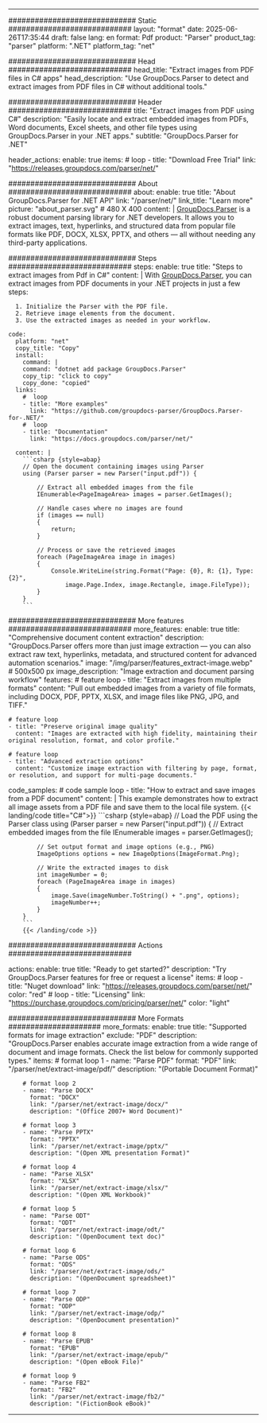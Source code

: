 


---
############################# Static ############################
layout: "format"
date:  2025-06-26T17:35:44
draft: false
lang: en
format: Pdf
product: "Parser"
product_tag: "parser"
platform: ".NET"
platform_tag: "net"

############################# Head ############################
head_title: "Extract images from PDF files in C# apps"
head_description: "Use GroupDocs.Parser to detect and extract images from PDF files in C# without additional tools."

############################# Header ############################
title: "Extract images from PDF using C#" 
description: "Easily locate and extract embedded images from PDFs, Word documents, Excel sheets, and other file types using GroupDocs.Parser in your .NET apps."
subtitle: "GroupDocs.Parser for .NET" 

header_actions:
  enable: true
  items:
    #  loop
    - title: "Download Free Trial"
      link: "https://releases.groupdocs.com/parser/net/"
      
############################# About ############################
about:
    enable: true
    title: "About GroupDocs.Parser for .NET API"
    link: "/parser/net/"
    link_title: "Learn more"
    picture: "about_parser.svg" # 480 X 400
    content: |
       [GroupDocs.Parser](/parser/net/) is a robust document parsing library for .NET developers. It allows you to extract images, text, hyperlinks, and structured data from popular file formats like PDF, DOCX, XLSX, PPTX, and others — all without needing any third-party applications.

############################# Steps ############################
steps:
    enable: true
    title: "Steps to extract images from Pdf in C#"
    content: |
      With [GroupDocs.Parser](/parser/net/), you can extract images from PDF documents in your .NET projects in just a few steps:
      
      1. Initialize the Parser with the PDF file.
      2. Retrieve image elements from the document.
      3. Use the extracted images as needed in your workflow.
   
    code:
      platform: "net"
      copy_title: "Copy"
      install:
        command: |
        command: "dotnet add package GroupDocs.Parser"
        copy_tip: "click to copy"
        copy_done: "copied"
      links:
        #  loop
        - title: "More examples"
          link: "https://github.com/groupdocs-parser/GroupDocs.Parser-for-.NET/"
        #  loop
        - title: "Documentation"
          link: "https://docs.groupdocs.com/parser/net/"
          
      content: |
        ```csharp {style=abap}
        // Open the document containing images using Parser
        using (Parser parser = new Parser("input.pdf")) {

            // Extract all embedded images from the file
            IEnumerable<PageImageArea> images = parser.GetImages();

            // Handle cases where no images are found
            if (images == null)
            {
                return;
            }

            // Process or save the retrieved images
            foreach (PageImageArea image in images)
            {
                Console.WriteLine(string.Format("Page: {0}, R: {1}, Type: {2}", 
                    image.Page.Index, image.Rectangle, image.FileType));
            }
        }
        ```  

############################# More features ############################
more_features:
  enable: true
  title: "Comprehensive document content extraction"
  description: "GroupDocs.Parser offers more than just image extraction — you can also extract raw text, hyperlinks, metadata, and structured content for advanced automation scenarios."
  image: "/img/parser/features_extract-image.webp" # 500x500 px
  image_description: "Image extraction and document parsing workflow"
  features:
    # feature loop
    - title: "Extract images from multiple formats"
      content: "Pull out embedded images from a variety of file formats, including DOCX, PDF, PPTX, XLSX, and image files like PNG, JPG, and TIFF."

    # feature loop
    - title: "Preserve original image quality"
      content: "Images are extracted with high fidelity, maintaining their original resolution, format, and color profile."

    # feature loop
    - title: "Advanced extraction options"
      content: "Customize image extraction with filtering by page, format, or resolution, and support for multi-page documents."
      
  code_samples:
    # code sample loop
    - title: "How to extract and save images from a PDF document"
      content: |
        This example demonstrates how to extract all image assets from a PDF file and save them to the local file system.
        {{< landing/code title="C#">}}
        ```csharp {style=abap}
        //  Load the PDF using the Parser class
        using (Parser parser = new Parser("input.pdf"))
        {
            // Extract embedded images from the file
            IEnumerable<PageImageArea> images = parser.GetImages();

            // Set output format and image options (e.g., PNG)
            ImageOptions options = new ImageOptions(ImageFormat.Png);

            // Write the extracted images to disk
            int imageNumber = 0;
            foreach (PageImageArea image in images)
            {
                image.Save(imageNumber.ToString() + ".png", options);
                imageNumber++;
            }
        }
        ```
        {{< /landing/code >}}


############################# Actions ############################

actions:
  enable: true
  title: "Ready to get started?"
  description: "Try GroupDocs.Parser features for free or request a license"
  items:
    #  loop
    - title: "Nuget download"
      link: "https://releases.groupdocs.com/parser/net/"
      color: "red"
        #  loop
    - title: "Licensing"
      link: "https://purchase.groupdocs.com/pricing/parser/net/"
      color: "light"


############################# More Formats #####################
more_formats:
    enable: true
    title: "Supported formats for image extraction"
    exclude: "PDF"
    description: "GroupDocs.Parser enables accurate image extraction from a wide range of document and image formats. Check the list below for commonly supported types."
    items: 
        # format loop 1
        - name: "Parse PDF"
          format: "PDF"
          link: "/parser/net/extract-image/pdf/"
          description: "(Portable Document Format)"
          
        # format loop 2
        - name: "Parse DOCX"
          format: "DOCX"
          link: "/parser/net/extract-image/docx/"
          description: "(Office 2007+ Word Document)"
          
        # format loop 3
        - name: "Parse PPTX"
          format: "PPTX"
          link: "/parser/net/extract-image/pptx/"
          description: "(Open XML presentation Format)"
          
        # format loop 4
        - name: "Parse XLSX"
          format: "XLSX"
          link: "/parser/net/extract-image/xlsx/"
          description: "(Open XML Workbook)"
          
        # format loop 5
        - name: "Parse ODT"
          format: "ODT"
          link: "/parser/net/extract-image/odt/"
          description: "(OpenDocument text doc)"
          
        # format loop 6
        - name: "Parse ODS"
          format: "ODS"
          link: "/parser/net/extract-image/ods/"
          description: "(OpenDocument spreadsheet)"
          
        # format loop 7
        - name: "Parse ODP"
          format: "ODP"
          link: "/parser/net/extract-image/odp/"
          description: "(OpenDocument presentation)"
          
        # format loop 8
        - name: "Parse EPUB"
          format: "EPUB"
          link: "/parser/net/extract-image/epub/"
          description: "(Open eBook File)"
          
        # format loop 9
        - name: "Parse FB2"
          format: "FB2"
          link: "/parser/net/extract-image/fb2/"
          description: "(FictionBook eBook)"
         
          

---